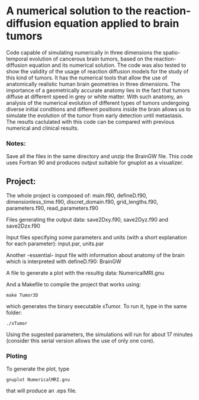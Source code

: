 # A numerical solution to the reaction-diffusion equation applied to brain tumors
Code capable of simulating numerically in three dimensions the spatio-temporal evolution of cancerous brain tumors, based on the reaction-diffusion equation and its numerical solution. The code was also tested to show the validity of the usage of reaction diffusion models for the study of this kind of tumors. It has the numerical tools that allow the use of anatomically realistic human brain geometries in three dimensions. The importance of a geometrically accurate anatomy lies in the fact that tumors diffuse at different speed in grey or white matter. With such anatomy, an analysis of the numerical evolution of different types of tumors undergoing diverse initial conditions and different positions inside the brain allows us to simulate the evolution of the tumor from early detection until metastasis. 
The results caclulated with this code can be compared with previous numerical and clinical results. 

### Notes:
Save all the files in the same directory and unzip the BrainGW file. This code uses Fortran 90 and produces output suitable for gnuplot as a visualizer.

## Project:
The whole project is composed of:
main.f90, defineD.f90, dimensionless_time.f90, discret_domain.f90, grid_lengths.f90, parameters.f90, read_parameters.f90 

Files generating the output data: 
save2Dxy.f90, save2Dyz.f90 and save2Dzx.f90

Input files specifying some parameters and units (with a short explanation for each parameter):
input.par, units.par

Another -essential- input file with information about anatomy of the brain which is interpreted with defineD.f90:
BrainGW

A file to generate a plot with the resultig data:
NumericalMRI.gnu

And a Makefile to compile the project that works using:
```
make Tumor3D
```
which generates the binary executable xTumor. To run it, type in the same folder:
```
./xTumor
```

Using the sugested parameters, the simulations will run for about 17 minutes (consider this serial version allows the use of only one core). 

### Ploting
To generate the plot, type
```
gnuplot NumericalMRI.gnu
```
that will produce an .eps file. 
